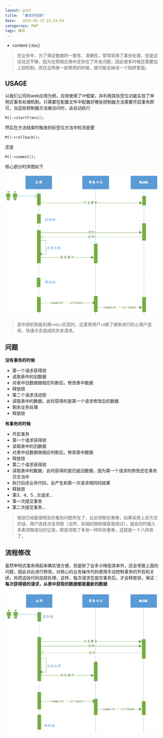 ```yaml
---
layout: post
title:  "事务的陷阱"
date:   2015-02-15 22:14:54
categories: PHP
tags: 事务
---
```


* content
{:toc}

> 在业务中，为了保证数据的一致性、准确性，常常采用了事务处理，但是这往往还不够，因为在网络应用中还存在了并发问题，因此很多时候还需要加上锁机制。而在这两者一起使用的时候，就可能会掉进一个陷阱里面。

## USAGE

以我们公司的web应用为例，应用使用了`TP`框架，并利用其标签位功能实现了申明式事务处理机制。只需要在配置文件中配置好哪些控制器方法需要开启事务即可，当这些控制器方法被访问时，会自动执行

```
M()->startTrans();
```

然后在方法结束时触发的标签位方法中检测是要

```
M()->rollback();
```

还是

```
M()->commit();
```

核心部分时序图如下

![img](/static/img/trans1.jpg)

> 其中锁机制是利用`redis`实现的，这里用用户`id`做了键来进行防止用户连续、快速点击造成的并发请求。

## 问题

**没有事务的时候**

- 第一个请求获得锁
- 读取表中的旧数据
- 对表中旧数据做相应判断后，修改表中数据
- 释放锁
- 第二个请求活动锁
- 读取表中的数据，此时获得的是第一个请求修改后的数据
- 剩余业务处理
- 释放锁

**有事务的时候**

- 开启事务
- 第一个请求获得锁
- 读取表中的旧数据
- 对表中旧数据做相应判断后，修改表中数据
- 释放锁
- 第二个请求获得锁
- 读取表中的数据，此时获得的是仍是旧数据，因为第一个请求的修改还在事务日志当中
- 执行后续业务代码，会产生和第一次请求相同的结果
- 释放锁
- 第3、4、5...次请求...
- 第一次提交事务
- 第二次提交事务...

> 相信已经能很明显的看到问题所在了，比如领取优惠券，如果采用上诉方式的话，用户连续点击领取（当然，前端的限制很容易绕过），就会同时插入多条领取成功的记录，即是领取了多张一样的优惠券，这就是一个八阿哥了。




## 流程修改



虽然申明式事务用起来确实很方便，但是除了会多少降低效率外，还会导致上面的问题，因此对此进行修改，对核心的业务操作代码使用手动控制事务的开启和关闭，并把这段代码加锁处理，这样，每次请求在提交事务后，才会释放锁，保证：**每次获得锁的请求，从表中获取的数据都是最新的数据**


![img](/static/img/trans2.jpg)
